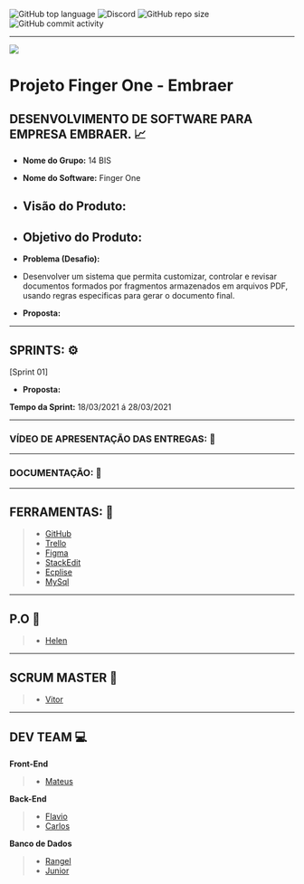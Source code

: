 ![GitHub top language](https://img.shields.io/github/languages/top/mateuscamargo/14bis?style=for-the-badge) ![Discord](https://img.shields.io/discord/816848656749297674?style=for-the-badge)  ![GitHub repo size](https://img.shields.io/github/repo-size/mateuscamargo/14bis?style=for-the-badge) ![GitHub commit activity](https://img.shields.io/github/commit-activity/m/mateuscamargo/14bis?style=for-the-badge) 



---

![](https://drive.google.com/file/d/1PVoEqolvYQ2etWT8VPmGx7RBifngu_Za/view?usp=sharing)

# Projeto Finger One - Embraer 

## DESENVOLVIMENTO DE SOFTWARE PARA EMPRESA EMBRAER. :chart_with_upwards_trend:

- **Nome do Grupo:** 14 BIS
- **Nome do Software:**  Finger One
- **Visão do Produto:** 
   -   
  
 - **Objetivo do Produto:** 
   -
  
- **Problema (Desafio):** 

- Desenvolver um sistema que permita customizar, controlar e revisar documentos formados por fragmentos armazenados em arquivos PDF, usando regras especificas para gerar o documento final.

- **Proposta:**


---

## SPRINTS: :gear:

[Sprint 01]


- **Proposta:**


**Tempo da Sprint:** 18/03/2021 á 28/03/2021

---

### VÍDEO DE APRESENTAÇÃO DAS ENTREGAS: :movie_camera:



---
### DOCUMENTAÇÃO: :book: 

---
## FERRAMENTAS: :wrench:
> - [GitHub](https://github.com/assenvitor/ProjetoTecSUS)
> - [Trello](https://trello.com)
> - [Figma](https://www.figma.com/)
> - [StackEdit]( https://stackedit.io/)
> - [Ecplise](https://www.eclipse.org/downloads/)
> - [MySql](https://www.mysql.com/)

---
## P.O :dart:

> - [Helen](https://github.com/HelenAlevato)

 ---
## SCRUM MASTER :robot:

> - [Vitor](https://github.com/assenvitor)

---
## DEV TEAM :computer: 
**Front-End**
> - [Mateus](https://github.com/mateuscamargo)

**Back-End**
> - [Flavio](https://github.com/flavioalepereira)
> - [Carlos](https://github.com/chdsLopes)

**Banco de Dados**
> - [Rangel](https://github.com/rangelandrade)
> - [Junior](https://github.com/joseforneiro)









<!--stackedit_data:
eyJoaXN0b3J5IjpbMTE2Mjc5NTY5Niw1ODE0MTEwMTcsLTEyMD
MwMTUxMjksLTE0OTU3OTU2NjUsMzE3MzMwODI4LDEzNzExNzc0
NTIsOTk2ODk1MzM0LDk5Njg5NTMzNCwtNzYxMzYxNDQxLC0xNj
gxOTE2NzE1LDQ2MjcxNDcyMiw1NzYyNzAzNTUsMTEwNDQwNzY2
MiwxNjUyNjA5MTYyLDk5MjU0MDgzMCwtMTMxNzc0Mzk0NCwtMT
AyNTA0MzQzOSw1OTMyNTQ3NjgsLTE2MTQyNzc5NjksLTE0Nzg0
MDU1NV19
-->